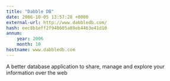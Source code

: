 ```yaml
---
title: "Dabble DB"
date: 2006-10-05 13:57:28 +0000
external-url: http://www.dabbledb.com/
hash: eec8b1eff2f940605a89eb4463e41d10
annum:
    year: 2006
    month: 10
hostname: www.dabbledb.com
---
```


A better database application to share, manage and explore your information over the web
